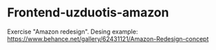 # Frontend-uzduotis-amazon
Exercise "Amazon redesign". Desing example: https://www.behance.net/gallery/62431121/Amazon-Redesign-concept
